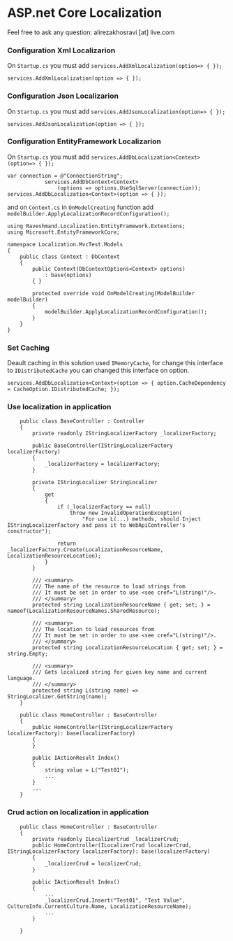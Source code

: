 # ASP.net Core Localization

Feel free to ask any question: alirezakhosravi [at] live.com

### Configuration Xml Localizarion
On ``Startup.cs`` you must add ``services.AddXmlLocalization(option=> { });``

```
services.AddXmlLocalization(option => { });
```

### Configuration Json Localizarion
On ``Startup.cs`` you must add ``services.AddJsonLocalization(option=> { });``

```
services.AddJsonLocalization(option => { });
```

### Configuration EntityFramework Localizarion
On ``Startup.cs`` you must add ``services.AddDbLocalization<Context>(option=> { });``

```
var connection = @"ConnectionString";
            services.AddDbContext<Context>
                (options => options.UseSqlServer(connection));
services.AddDbLocalization<Context>(option => { });
```

and on ``Context.cs`` in ``OnModelCreating`` function add ``modelBuilder.ApplyLocalizationRecordConfiguration();``
```
using Raveshmand.Localization.EntityFramework.Extentions;
using Microsoft.EntityFrameworkCore;

namespace Localization.MvcTest.Models
{
    public class Context : DbContext
    {
        public Context(DbContextOptions<Context> options)
            : base(options)
        { }

        protected override void OnModelCreating(ModelBuilder modelBuilder)
        {
            modelBuilder.ApplyLocalizationRecordConfiguration();
        }
    }
}
```

### Set Caching
Deault caching in this solution used ``IMemoryCache``, for change this interface to ``IDistributedCache`` you can changed this interface on option.
```
services.AddDbLocalization<Context>(option => { option.CacheDependency = CacheOption.IDistributedCache; });
```

### Use localization in application
```
    public class BaseController : Controller
    {
        private readonly IStringLocalizerFactory _localizerFactory;

        public BaseController(IStringLocalizerFactory localizerFactory)
        {
            _localizerFactory = localizerFactory;
        }

        private IStringLocalizer StringLocalizer
        {
            get
            {
                if (_localizerFactory == null)
                    throw new InvalidOperationException(
                        "For use L(...) methods, should Inject IStringLocalizerFactory and pass it to WebApiController's constructor");

                return _localizerFactory.Create(LocalizationResourceName, LocalizationResourceLocation);
            }
        }

        /// <summary>
        /// The name of the resource to load strings from
        /// It must be set in order to use <see cref="L(string)"/>.
        /// </summary>
        protected string LocalizationResourceName { get; set; } = nameof(LocalizationResourceNames.SharedResource);

        /// <summary>
        /// The location to load resources from
        /// It must be set in order to use <see cref="L(string)"/>.
        /// </summary>
        protected string LocalizationResourceLocation { get; set; } = string.Empty;

        /// <summary>
        /// Gets localized string for given key name and current language.
        /// </summary>
        protected string L(string name) => StringLocalizer.GetString(name);
    }
```

```
    public class HomeController : BaseController
    {
        public HomeController(IStringLocalizerFactory localizerFactory): base(localizerFactory)
        {
        }

        public IActionResult Index()
        {
            string value = L("Test01");
            ...
        }
        ...
    }
```

### Crud action on localization in application
```
    public class HomeController : BaseController
    {
        private readonly ILocalizerCrud _localizerCrud;
        public HomeController(ILocalizerCrud localizerCrud, IStringLocalizerFactory localizerFactory): base(localizerFactory)
        {
            _localizerCrud = localizerCrud;
        }

        public IActionResult Index()
        {
            ...
            _localizerCrud.Insert("Test01", "Test Value", CultureInfo.CurrentCulture.Name, LocalizationResourceName);
            ...
        }

    }
```
